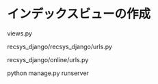 # インデックスビューの作成

views.py

recsys_django/recsys_django/urls.py

recsys_django/online/urls.py

python manage.py runserver
